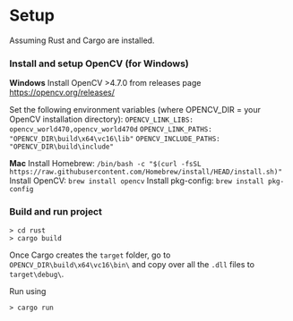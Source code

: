 # Setup

Assuming Rust and Cargo are installed. 

### Install and setup OpenCV (for Windows)
**Windows**
Install OpenCV >4.7.0 from releases page https://opencv.org/releases/

Set the following environment variables (where OPENCV_DIR = your OpenCV installation directory):
`OPENCV_LINK_LIBS: opencv_world470,opencv_world470d`
`OPENCV_LINK_PATHS: "OPENCV_DIR\build\x64\vc16\lib"`
`OPENCV_INCLUDE_PATHS: "OPENCV_DIR\build\include"`

**Mac**
Install Homebrew: `/bin/bash -c "$(curl -fsSL https://raw.githubusercontent.com/Homebrew/install/HEAD/install.sh)"`
Install OpenCV: `brew install opencv`
Install pkg-config: `brew install pkg-config`

### Build and run project 
```
> cd rust
> cargo build
```

Once Cargo creates the `target` folder, go to `OPENCV_DIR\build\x64\vc16\bin\` and copy over all the `.dll` files to `target\debug\`. 

Run using 
```
> cargo run
```
